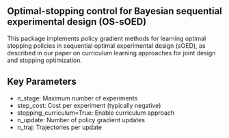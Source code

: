 ## Optimal-stopping control for Bayesian sequential experimental design (OS-sOED)

This package implements policy gradient methods for learning optimal stopping policies in sequential optimal experimental design (sOED), as described in our paper on curriculum learning approaches for joint design and stopping optimization.

## Key Parameters

- n_stage: Maximum number of experiments
- step_cost: Cost per experiment (typically negative)
- stopping_curriculum=True: Enable curriculum approach
- n_update: Number of policy gradient updates
- n_traj: Trajectories per update
